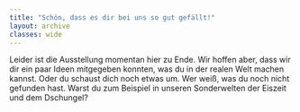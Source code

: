 ```yaml
---
title: "Schön, dass es dir bei uns so gut gefällt!"
layout: archive
classes: wide
---
```


Leider ist die Ausstellung momentan hier zu Ende. Wir hoffen aber, dass wir dir ein paar Ideen mitgegeben konnten, was du in der realen Welt machen kannst. Oder du schaust dich noch etwas um. Wer weiß, was du noch nicht gefunden hast. Warst du zum Beispiel in unseren Sonderwelten der Eiszeit und dem Dschungel?
